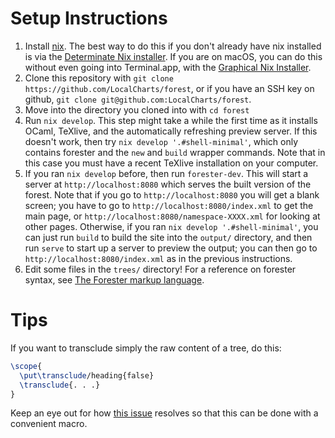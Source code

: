 # Setup Instructions

1. Install [nix](https://nixos.org/explore). The best way to do this if you don't already have nix installed is via the [Determinate Nix installer](https://github.com/DeterminateSystems/nix-installer). If you are on macOS, you can do this without even going into Terminal.app, with the [Graphical Nix Installer](https://determinate.systems/posts/graphical-nix-installer).
2. Clone this repository with `git clone https://github.com/LocalCharts/forest`, or if you have an SSH key on github, `git clone git@github.com:LocalCharts/forest`.
3. Move into the directory you cloned into with `cd forest`
4. Run `nix develop`. This step might take a while the first time as it installs OCaml, TeXlive, and the automatically refreshing preview server. If this doesn't work, then try `nix develop '.#shell-minimal'`, which only contains forester and the `new` and `build` wrapper commands. Note that in this case you must have a recent TeXlive installation on your computer.
5. If you ran `nix develop` before, then run `forester-dev`. This will start a server at `http://localhost:8080` which serves the built version of the forest. Note that if you go to `http://localhost:8080` you will get a blank screen; you have to go to `http://localhost:8080/index.xml` to get the main page, or `http://localhost:8080/namespace-XXXX.xml` for looking at other pages. Otherwise, if you ran `nix develop '.#shell-minimal'`, you can just run `build` to build the site into the `output/` directory, and then run `serve` to start up a server to preview the output; you can then go to `http://localhost:8080/index.xml` as in the previous instructions.
6. Edit some files in the `trees/` directory! For a reference on forester syntax, see [The Forester markup language](http://www.jonmsterling.com/jms-007N.xml).

# Tips 

If you want to transclude simply the raw content of a tree, do this: 

```latex
\scope{
  \put\transclude/heading{false}
  \transclude{. . .}
}
```

Keep an eye out for how [this issue](https://lists.sr.ht/~jonsterling/forester-discuss/%3CCZTDHPB6SZX9.2R4NNQPWGTP5C%40gmail.com%3E) resolves so that this can be done with a convenient macro.